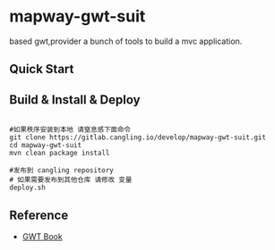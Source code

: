 # mapway-gwt-suit

based gwt,provider a bunch of tools to build a mvc application.

## Quick Start

## Build & Install & Deploy

```shell

#如果秩序安装到本地 请窒息感下面命令
git clone https://gitlab.cangling.io/develop/mapway-gwt-suit.git
cd mapway-gwt-suit
mvn clean package install

#发布到 cangling repository
# 如果需要发布到其他仓库 请修改 变量
deploy.sh

```

## Reference
- [GWT Book](https://livebook.manning.com/book/gwt-in-action-second-edition/about-this-book/) 